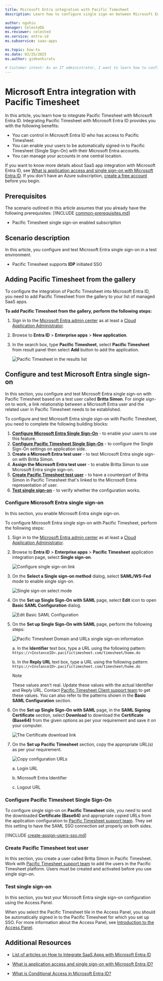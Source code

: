 ```yaml
---
title: Microsoft Entra integration with Pacific Timesheet
description: Learn how to configure single sign-on between Microsoft Entra ID and Pacific Timesheet.

author: nguhiu
manager: CelesteDG
ms.reviewer: celested
ms.service: entra-id
ms.subservice: saas-apps

ms.topic: how-to
ms.date: 03/25/2025
ms.author: gideonkiratu

# Customer intent: As an IT administrator, I want to learn how to configure single sign-on between Microsoft Entra ID and Pacific Timesheet so that I can control who has access to Pacific Timesheet, enable automatic sign-in with Microsoft Entra accounts, and manage my accounts in one central location.
---
```

# Microsoft Entra integration with Pacific Timesheet

In this article,  you learn how to integrate Pacific Timesheet with Microsoft Entra ID.
Integrating Pacific Timesheet with Microsoft Entra ID provides you with the following benefits:

* You can control in Microsoft Entra ID who has access to Pacific Timesheet.
* You can enable your users to be automatically signed-in to Pacific Timesheet (Single Sign-On) with their Microsoft Entra accounts.
* You can manage your accounts in one central location.

If you want to know more details about SaaS app integration with Microsoft Entra ID, see [What is application access and single sign-on with Microsoft Entra ID](~/identity/enterprise-apps/what-is-single-sign-on.md).
If you don't have an Azure subscription, [create a free account](https://azure.microsoft.com/free/) before you begin.

## Prerequisites
The scenario outlined in this article assumes that you already have the following prerequisites:
[!INCLUDE [common-prerequisites.md](~/identity/saas-apps/includes/common-prerequisites.md)]
* Pacific Timesheet single sign-on enabled subscription

## Scenario description

In this article,  you configure and test Microsoft Entra single sign-on in a test environment.

* Pacific Timesheet supports **IDP** initiated SSO

## Adding Pacific Timesheet from the gallery

To configure the integration of Pacific Timesheet into Microsoft Entra ID, you need to add Pacific Timesheet from the gallery to your list of managed SaaS apps.

**To add Pacific Timesheet from the gallery, perform the following steps:**

1. Sign in to the [Microsoft Entra admin center](https://entra.microsoft.com) as at least a [Cloud Application Administrator](~/identity/role-based-access-control/permissions-reference.md#cloud-application-administrator).
1. Browse to **Entra ID** > **Enterprise apps** > **New application**.
1. In the search box, type **Pacific Timesheet**, select **Pacific Timesheet** from result panel then select **Add** button to add the application.

	 ![Pacific Timesheet in the results list](common/search-new-app.png)

<a name='configure-and-test-azure-ad-single-sign-on'></a>

## Configure and test Microsoft Entra single sign-on

In this section, you configure and test Microsoft Entra single sign-on with Pacific Timesheet based on a test user called **Britta Simon**.
For single sign-on to work, a link relationship between a Microsoft Entra user and the related user in Pacific Timesheet needs to be established.

To configure and test Microsoft Entra single sign-on with Pacific Timesheet, you need to complete the following building blocks:

1. **[Configure Microsoft Entra Single Sign-On](#configure-azure-ad-single-sign-on)** - to enable your users to use this feature.
2. **[Configure Pacific Timesheet Single Sign-On](#configure-pacific-timesheet-single-sign-on)** - to configure the Single Sign-On settings on application side.
3. **Create a Microsoft Entra test user** - to test Microsoft Entra single sign-on with Britta Simon.
4. **Assign the Microsoft Entra test user** - to enable Britta Simon to use Microsoft Entra single sign-on.
5. **[Create Pacific Timesheet test user](#create-pacific-timesheet-test-user)** - to have a counterpart of Britta Simon in Pacific Timesheet that's linked to the Microsoft Entra representation of user.
6. **[Test single sign-on](#test-single-sign-on)** - to verify whether the configuration works.

<a name='configure-azure-ad-single-sign-on'></a>

### Configure Microsoft Entra single sign-on

In this section, you enable Microsoft Entra single sign-on.

To configure Microsoft Entra single sign-on with Pacific Timesheet, perform the following steps:

1. Sign in to the [Microsoft Entra admin center](https://entra.microsoft.com) as at least a [Cloud Application Administrator](~/identity/role-based-access-control/permissions-reference.md#cloud-application-administrator).
1. Browse to **Entra ID** > **Enterprise apps** > **Pacific Timesheet** application integration page, select **Single sign-on**.

    ![Configure single sign-on link](common/select-sso.png)

1. On the **Select a Single sign-on method** dialog, select **SAML/WS-Fed** mode to enable single sign-on.

    ![Single sign-on select mode](common/select-saml-option.png)

1. On the **Set up Single Sign-On with SAML** page, select **Edit** icon to open **Basic SAML Configuration** dialog.

	![Edit Basic SAML Configuration](common/edit-urls.png)

1. On the **Set up Single Sign-On with SAML** page, perform the following steps:

    ![Pacific Timesheet Domain and URLs single sign-on information](common/idp-intiated.png)

    a. In the **Identifier** text box, type a URL using the following pattern:
    `https://<InstanceID>.pacifictimesheet.com/timesheet/home.do`

    b. In the **Reply URL** text box, type a URL using the following pattern:
    `https://<InstanceID>.pacifictimesheet.com/timesheet/home.do`

	> [!NOTE]
	> These values aren't real. Update these values with the actual Identifier and Reply URL. Contact [Pacific Timesheet Client support team](https://www.pacifictimesheet.com/support) to get these values. You can also refer to the patterns shown in the **Basic SAML Configuration** section.

1. On the **Set up Single Sign-On with SAML** page, in the **SAML Signing Certificate** section, select **Download** to download the **Certificate (Base64)** from the given options as per your requirement and save it on your computer.

	![The Certificate download link](common/certificatebase64.png)

1. On the **Set up Pacific Timesheet** section, copy the appropriate URL(s) as per your requirement.

	![Copy configuration URLs](common/copy-configuration-urls.png)

	a. Login URL

	b. Microsoft Entra Identifier

	c. Logout URL

### Configure Pacific Timesheet Single Sign-On

To configure single sign-on on **Pacific Timesheet** side, you need to send the downloaded **Certificate (Base64)** and appropriate copied URLs from the application configuration to [Pacific Timesheet support team](https://www.pacifictimesheet.com/support). They set this setting to have the SAML SSO connection set properly on both sides.

<a name='create-an-azure-ad-test-user'></a>

[!INCLUDE [create-assign-users-sso.md](~/identity/saas-apps/includes/create-assign-users-sso.md)]

### Create Pacific Timesheet test user

In this section, you create a user called Britta Simon in Pacific Timesheet. Work with [Pacific Timesheet support team](https://www.pacifictimesheet.com/support) to add the users in the Pacific Timesheet platform. Users must be created and activated before you use single sign-on.

### Test single sign-on 

In this section, you test your Microsoft Entra single sign-on configuration using the Access Panel.

When you select the Pacific Timesheet tile in the Access Panel, you should be automatically signed in to the Pacific Timesheet for which you set up SSO. For more information about the Access Panel, see [Introduction to the Access Panel](https://support.microsoft.com/account-billing/sign-in-and-start-apps-from-the-my-apps-portal-2f3b1bae-0e5a-4a86-a33e-876fbd2a4510).

## Additional Resources

- [List of articles on How to Integrate SaaS Apps with Microsoft Entra ID](./tutorial-list.md)

- [What is application access and single sign-on with Microsoft Entra ID?](~/identity/enterprise-apps/what-is-single-sign-on.md)

- [What is Conditional Access in Microsoft Entra ID?](~/identity/conditional-access/overview.md)
